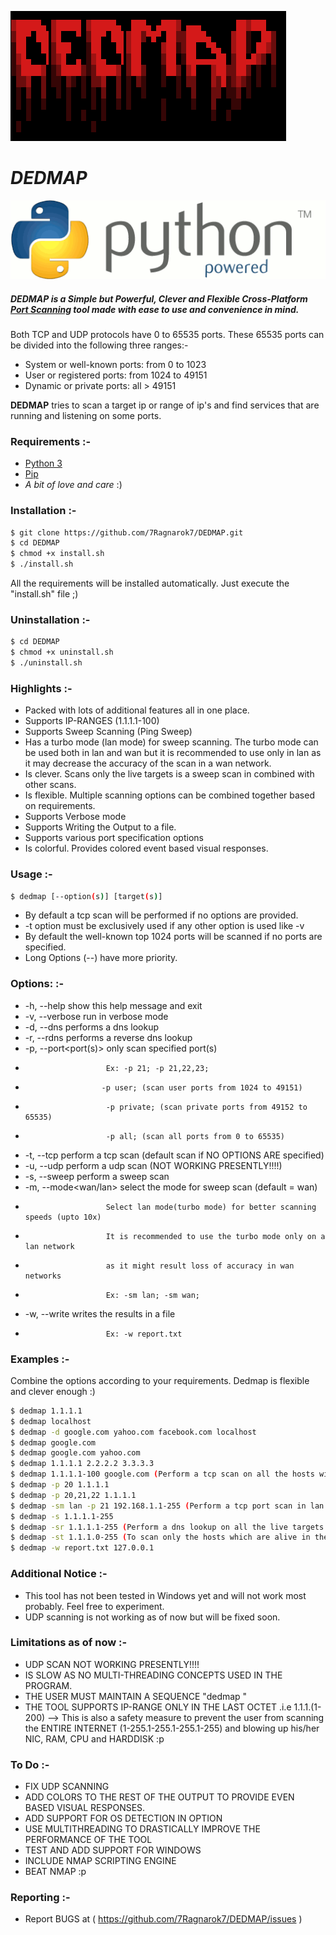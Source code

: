 [![DEDMAP-ico](https://github.com/7Ragnarok7/DEDMAP/blob/master/image-src/Screenshot%20from%202020-07-24%2021-45-44.png?raw=true)][page]
# *DEDMAP*
[![Python-ico](https://github.com/7Ragnarok7/DEDMAP/blob/master/image-src/python-logo.png?raw=true)][py]  

##### DEDMAP is a ***Simple*** but ***Powerful***, ***Clever*** and ***Flexible*** Cross-Platform [Port Scanning][ps] tool made with ease to use and convenience in mind. 

Both TCP and UDP protocols have 0 to 65535 ports. These 65535 ports can be divided into the following three ranges:-
 - System or well-known ports: from 0 to 1023
 - User or registered ports: from 1024 to 49151
 - Dynamic or private ports: all > 49151 

**DEDMAP** tries to scan a target ip or range of ip's and find services that are running and listening on some ports.

### Requirements :-  
 - [Python 3][py]
 - [Pip][pp]
 - *A bit of love and care* :)
 
### Installation :-
 
```sh
$ git clone https://github.com/7Ragnarok7/DEDMAP.git
$ cd DEDMAP
$ chmod +x install.sh
$ ./install.sh
```
All the requirements will be installed automatically.
Just execute the "install.sh" file ;)

### Uninstallation :-
 
```sh
$ cd DEDMAP
$ chmod +x uninstall.sh
$ ./uninstall.sh
```
### Highlights :-
 - Packed with lots of additional features all in one place.
 - Supports IP-RANGES (1.1.1.1-100)
 - Supports Sweep Scanning (Ping Sweep)
 - Has a turbo mode (lan mode) for sweep scanning. The turbo mode can be used both in lan and wan but it is recommended to use only in lan as it may decrease the accuracy of the scan in a wan network. 
 - Is clever. Scans only the live targets is a sweep scan in combined with other scans.
 - Is flexible. Multiple scanning options can be combined together based on requirements.
 - Supports Verbose mode
 - Supports Writing the Output to a file.
 - Supports various port specification options
 - Is colorful. Provides colored event based visual responses.

### Usage :-

```sh
$ dedmap [--option(s)] [target(s)]
```
 - By default a tcp scan will be performed if no options are provided.
 - -t option must be exclusively used if any other option is used like -v
 - By default the well-known top 1024 ports will be scanned if no ports are specified.
 - Long Options (--<options>) have more priority.

### Options: :-
 - -h, --help              show this help message and exit
 - -v, --verbose           run in verbose mode
 - -d, --dns               performs a dns lookup
 - -r, --rdns				performs a reverse dns lookup
 - -p, --port<port(s)>     only scan specified port(s)
 -                       Ex: -p 21; -p 21,22,23;
 -                      -p user; (scan user ports from 1024 to 49151)
 -                       -p private; (scan private ports from 49152 to 65535)
 -                       -p all; (scan all ports from 0 to 65535)
 - -t, --tcp               perform a tcp scan (default scan if NO OPTIONS ARE specified)
 - -u, --udp               perform a udp scan (NOT WORKING PRESENTLY!!!!)
 - -s, --sweep             perform a sweep scan
 - -m, --mode<wan/lan>     select the mode for sweep scan (default = wan)
 -                       Select lan mode(turbo mode) for better scanning speeds (upto 10x)
 -                       It is recommended to use the turbo mode only on a lan network
 -                       as it might result loss of accuracy in wan networks
 -                       Ex: -sm lan; -sm wan;
 - -w, --write<filename>   writes the results in a file
 -                       Ex: -w report.txt

### Examples :-

Combine the options according to your requirements. Dedmap is flexible and clever enough :)
```sh
$ dedmap 1.1.1.1
$ dedmap localhost
$ dedmap -d google.com yahoo.com facebook.com localhost
$ dedmap google.com
$ dedmap google.com yahoo.com
$ dedmap 1.1.1.1 2.2.2.2 3.3.3.3
$ dedmap 1.1.1.1-100 google.com (Perform a tcp scan on all the hosts without pinging to bypass firewall icmp block)
$ dedmap -p 20 1.1.1.1
$ dedmap -p 20,21,22 1.1.1.1
$ dedmap -sm lan -p 21 192.168.1.1-255 (Perform a tcp port scan in lan mode on all the live hosts)
$ dedmap -s 1.1.1.1-255
$ dedmap -sr 1.1.1.1-255 (Perform a dns lookup on all the live targets in the network)
$ dedmap -st 1.1.1.0-255 (To scan only the hosts which are alive in the network)
$ dedmap -w report.txt 127.0.0.1
```
### Additional Notice :-
 - This tool has not been tested in Windows yet and will not work most probably. Feel free to experiment.
 - UDP scanning is not working as of now but will be fixed soon.

### Limitations as of now :-

 - UDP SCAN NOT WORKING PRESENTLY!!!!
 - IS SLOW AS NO MULTI-THREADING CONCEPTS USED IN THE PROGRAM.
 - THE USER MUST MAINTAIN A SEQUENCE "dedmap <options> <target>"
 - THE TOOL SUPPORTS IP-RANGE ONLY IN THE LAST OCTET .i.e 1.1.1.(1-200)  --> This is also a safety measure to prevent the user from scanning the ENTIRE INTERNET (1-255.1-255.1-255.1-255) and blowing up his/her NIC, RAM, CPU and HARDDISK :p

### To Do :-

 - FIX UDP SCANNING
 - ADD COLORS TO THE REST OF THE OUTPUT TO PROVIDE EVEN BASED VISUAL RESPONSES.
 - ADD SUPPORT FOR OS DETECTION IN OPTION
 - USE MULTITHREADING TO DRASTICALLY IMPROVE THE PERFORMANCE OF THE TOOL
 - TEST AND ADD SUPPORT FOR WINDOWS
 - INCLUDE NMAP SCRIPTING ENGINE
 - BEAT NMAP :p

### Reporting :-
 - Report BUGS at ( https://github.com/7Ragnarok7/DEDMAP/issues )

[//]: # "References below :-"

[ps]:<https://www.techopedia.com/definition/4059/port-scanning>
[py]:<https://www.python.org>
[pp]:<https://pip.pypa.io/en/stable/installing>
[page]:<https://7ragnarok7.github.io/DEDMAP>



